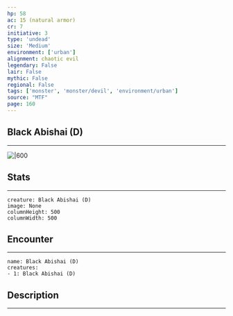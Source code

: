 ```yaml
---
hp: 58
ac: 15 (natural armor)
cr: 7
initiative: 3
type: 'undead'    
size: 'Medium'
environment: ['urban']
alignment: chaotic evil
legendary: False
lair: False
mythic: False
regional: False
tags: ['monster', 'monster/devil', 'environment/urban']
source: "MTF"
page: 160
---
```


## Black Abishai (D)
---

![|600](D:/Program%20Files/5e.tools/img/bestiary/MTF/Black%20Abishai.jpg)

## Stats
---

```statblock
creature: Black Abishai (D)
image: None
columnHeight: 500
columnWidth: 500
```

## Encounter
---

```encounter-table
name: Black Abishai (D)
creatures:
- 1: Black Abishai (D)
```

## Description
---




